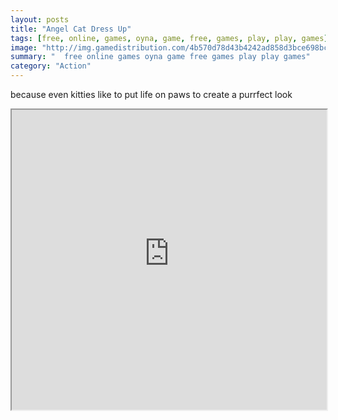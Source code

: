 ```yaml
---
layout: posts
title: "Angel Cat Dress Up"
tags: [free, online, games, oyna, game, free, games, play, play, games]
image: "http://img.gamedistribution.com/4b570d78d43b4242ad858d3bce698bc3.jpg"
summary: "  free online games oyna game free games play play games"
category: "Action"
---
```


because even kitties like to put life on paws to create a purrfect look

<iframe width="100%" height="480px;" src="http://flash.gamedistribution.com?game=4b570d78d43b4242ad858d3bce698bc3"></iframe>